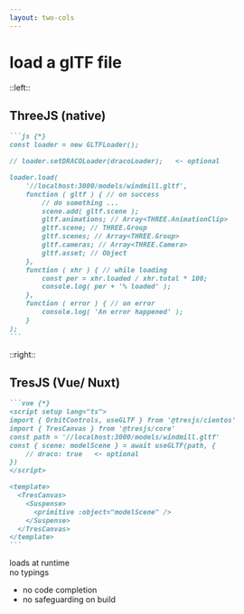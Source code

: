```yaml
---
layout: two-cols
---
```


# load a glTF file

::left::

## ThreeJS (native)

````md magic-move {lines: true}
```js {*}
const loader = new GLTFLoader();

// loader.setDRACOLoader(dracoLoader);   <- optional

loader.load(
	'//localhost:3000/models/windmill.gltf',
	function ( gltf ) { // on success
        // do something ...
		scene.add( gltf.scene );
		gltf.animations; // Array<THREE.AnimationClip>
		gltf.scene; // THREE.Group
		gltf.scenes; // Array<THREE.Group>
		gltf.cameras; // Array<THREE.Camera>
		gltf.asset; // Object
	},
	function ( xhr ) { // while loading
        const per = xhr.loaded / xhr.total * 100;
		console.log( per + '% loaded' );
	},
	function ( error ) { // on error
		console.log( 'An error happened' );
	}
);
```
````

::right::

## TresJS (Vue/ Nuxt)

````md magic-move {lines: true}
```vue {*}
<script setup lang="ts">
import { OrbitControls, useGLTF } from '@tresjs/cientos'
import { TresCanvas } from '@tresjs/core'
const path = '//localhost:3000/models/windmill.gltf'
const { scene: modelScene } = await useGLTF(path, {
    // draco: true   <- optional
})
</script>

<template>
  <TresCanvas>
    <Suspense>
      <primitive :object="modelScene" />
    </Suspense>
  </TresCanvas>
</template>
```
````

<div class="mt-4 w-full">
    <div
        class="w-70 flex flex-col gap-1 px-1 py-2"
        v-click="1"
        v-mark="{ at: 1, color: '#ab2657', type: 'box' }"
    >
        <div>
            loads at runtime
        </div>
        <div class="complementaryColor">
            <mdi:do-not-disturb-alt class="mr-2"/> no typings
        </div>
        <ul class="complementaryColor pl-8">
            <li>no code completion</li>
            <li>no safeguarding on build</li>
        </ul>
    </div>
</div>
